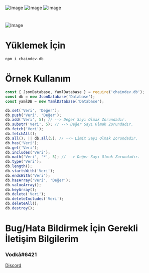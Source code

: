 ![Image](https://img.shields.io/npm/v/chaindev.db?color=E2142D)
![Image](https://img.shields.io/npm/dt/chaindev.db.svg?color=E2142D&maxAge=3600) 
![Image](https://discordapp.com/api/guilds/814149645970046996/embed.png?style=shield) 
#
#
![Image](https://cdn.glitch.com/36cacdd9-ec87-4187-829d-b9b82de904c3%2Fchaindev-db.png?v=1614557240999)
#
# Yüklemek İçin
```npm
npm i chaindev.db
```

# Örnek Kullanım
```javascript
const { JsonDatabase, YamlDatabase } = require('chaindev.db');
const db = new JsonDatabase('Database');
const yamlDB = new YamlDatabase('Database');

db.set('Veri', 'Değer');
db.push('Veri', 'Değer');
db.add('Veri', 5); // --> Değer Sayı Olmak Zorundadır.
db.substr('Veri', 5); // --> Değer Sayı Olmak Zorundadır.
db.fetch('Veri');
db.fetchAll();
db.all(); || db.all(5); // --> Limit Sayı Olmak Zorundadır.
db.has('Veri');
db.get('Veri');
db.includes('Veri');
db.math('Veri', '*', 5); // --> Değer Sayı Olmak Zorundadır.
db.type('Veri');
db.length();
db.startsWith('Veri');
db.endsWith('Veri');
db.hasArray('Veri', 'Değer');
db.valueArray();
db.keyArray();
db.delete('Veri');
db.deleteIncludes('Veri');
db.deleteAll();
db.destroy();
```
# Bug/Hata Bildirmek İçin Gerekli İletişim Bilgilerim
### Vodkâ#6421
[Discord](https://discord.gg/rVnKDGcRKR) 
